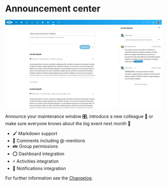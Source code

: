 # Announcement center

![](docs/AnnouncementCenterFrontpage.png)

Announce your maintenance window 🎛️, introduce a new colleague 👤 or make sure everyone knows about the big event next month 📅

* 🖌️ Markdown support
* 📑 Comments including @-mentions
* 👪 Group permissions
* ⭕ Dashboard integration
* ⚡ Activities integration
* 🔔 Notifications integration

For further information see the [Changelog](https://github.com/nextcloud/announcementcenter/wiki/Changelog).
